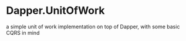 # Dapper.UnitOfWork
a simple unit of work implementation on top of Dapper, with some basic CQRS in mind
